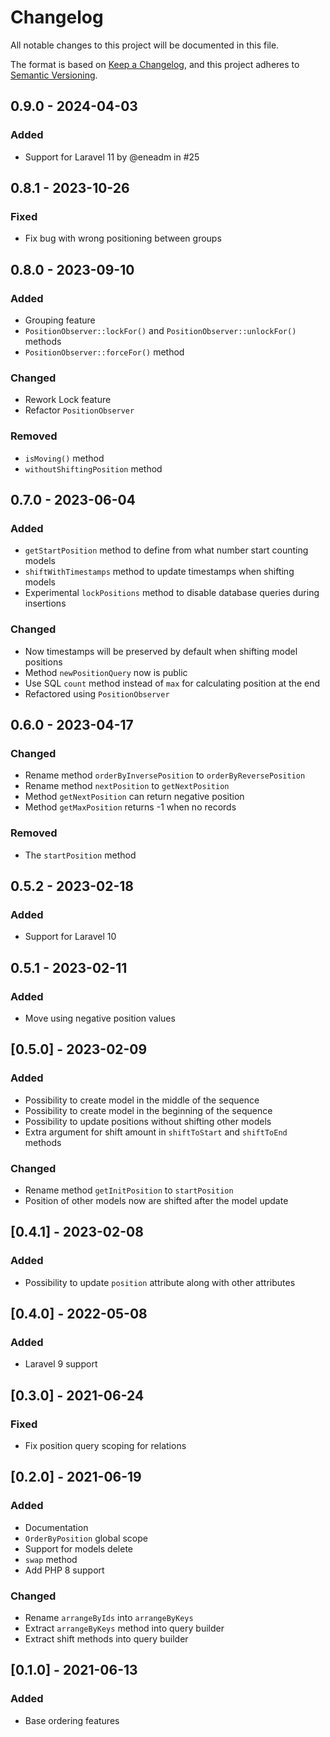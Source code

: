 # Changelog

All notable changes to this project will be documented in this file.

The format is based on [Keep a Changelog](https://keepachangelog.com/en/1.0.0/),
and this project adheres to [Semantic Versioning](https://semver.org/spec/v2.0.0.html).

## 0.9.0 - 2024-04-03

### Added

- Support for Laravel 11 by @eneadm in #25

## 0.8.1 - 2023-10-26

### Fixed

- Fix bug with wrong positioning between groups

## 0.8.0 - 2023-09-10

### Added

- Grouping feature
- `PositionObserver::lockFor()` and `PositionObserver::unlockFor()`  methods
- `PositionObserver::forceFor()` method

### Changed

- Rework Lock feature
- Refactor `PositionObserver`

### Removed

- `isMoving()` method
- `withoutShiftingPosition` method

## 0.7.0 - 2023-06-04

### Added

- `getStartPosition` method to define from what number start counting models
- `shiftWithTimestamps` method to update timestamps when shifting models
- Experimental `lockPositions` method to disable database queries during insertions

### Changed

- Now timestamps will be preserved by default when shifting model positions
- Method `newPositionQuery` now is public
- Use SQL `count` method instead of `max` for calculating position at the end
- Refactored using `PositionObserver`

## 0.6.0 - 2023-04-17

### Changed

- Rename method `orderByInversePosition` to `orderByReversePosition`
- Rename method `nextPosition` to `getNextPosition`
- Method `getNextPosition` can return negative position
- Method `getMaxPosition` returns -1 when no records

### Removed

- The `startPosition` method

## 0.5.2 - 2023-02-18

### Added

- Support for Laravel 10

## 0.5.1 - 2023-02-11

### Added

- Move using negative position values

## [0.5.0] - 2023-02-09

### Added

- Possibility to create model in the middle of the sequence
- Possibility to create model in the beginning of the sequence
- Possibility to update positions without shifting other models
- Extra argument for shift amount in `shiftToStart` and `shiftToEnd` methods

### Changed

- Rename method `getInitPosition` to `startPosition`
- Position of other models now are shifted after the model update

## [0.4.1] - 2023-02-08

### Added

- Possibility to update `position` attribute along with other attributes

## [0.4.0] - 2022-05-08

### Added

- Laravel 9 support

## [0.3.0] - 2021-06-24

### Fixed

- Fix position query scoping for relations

## [0.2.0] - 2021-06-19

### Added

- Documentation
- `OrderByPosition` global scope
- Support for models delete
- `swap` method
- Add PHP 8 support

### Changed

- Rename `arrangeByIds` into `arrangeByKeys`
- Extract `arrangeByKeys` method into query builder
- Extract shift methods into query builder

## [0.1.0] - 2021-06-13

### Added

- Base ordering features
